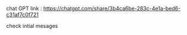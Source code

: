 chat GPT link : https://chatgpt.com/share/3b4ca6be-283c-4e1a-bed6-c31af7c0f721


check intial mesages


